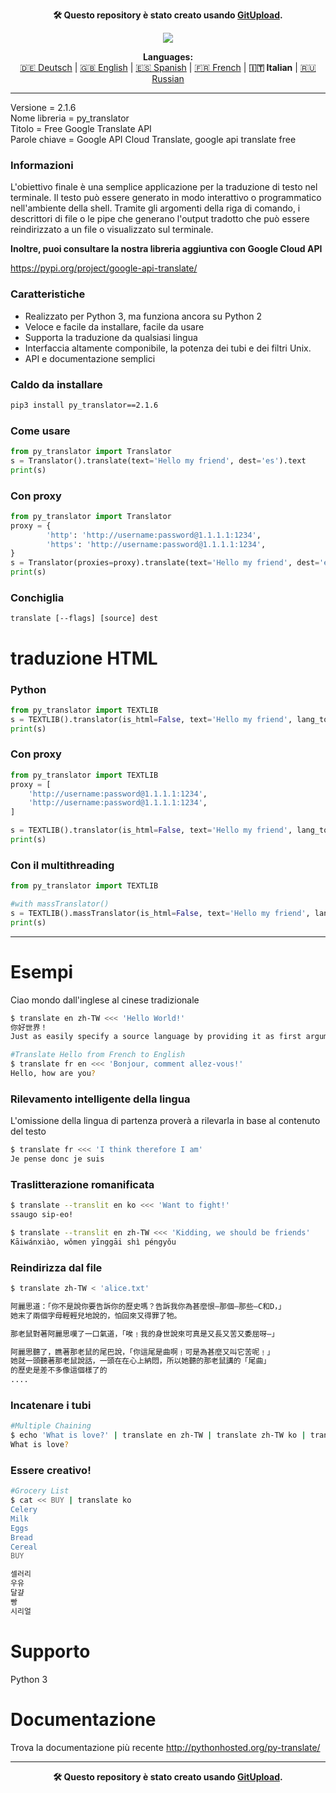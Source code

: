 <p align="center"><b>🛠️ Questo repository è stato creato usando <a href="https://gitupload.com">GitUpload</a>.</b></p>
<p align="center"><a href="https://kupi.net"><img src="https://github.com/markolofsen/py_translator//blob/master/.banners/banner_it.png?raw=1" /></a></p>
<p align="center"><b>Languages:</b><br /><a href="https://github.com/markolofsen/py_translator/blob/master/README_de.md">🇩🇪 Deutsch</a> | <a href="https://github.com/markolofsen/py_translator/blob/master/README.md">🇬🇧 English</a> | <a href="https://github.com/markolofsen/py_translator/blob/master/README_es.md">🇪🇸 Spanish</a> | <a href="https://github.com/markolofsen/py_translator/blob/master/README_fr.md">🇫🇷 French</a> | <b>🇮🇹 Italian</b> | <a href="https://github.com/markolofsen/py_translator/blob/master/README_ru.md">🇷🇺 Russian</a></p>

---

Versione = 2.1.6 <br />
Nome libreria = py_translator <br />
Titolo = Free Google Translate API <br />
Parole chiave = Google API Cloud Translate, google api translate free <br />

### Informazioni
L&#39;obiettivo finale è una semplice applicazione per la traduzione di testo nel terminale. Il testo può essere generato in modo interattivo o programmatico nell&#39;ambiente della shell. Tramite gli argomenti della riga di comando, i descrittori di file o le pipe che generano l&#39;output tradotto che può essere reindirizzato a un file o visualizzato sul terminale.

<b>Inoltre, puoi consultare la nostra libreria aggiuntiva con Google Cloud API</b>

https://pypi.org/project/google-api-translate/


### Caratteristiche
* Realizzato per Python 3, ma funziona ancora su Python 2
* Veloce e facile da installare, facile da usare
* Supporta la traduzione da qualsiasi lingua
* Interfaccia altamente componibile, la potenza dei tubi e dei filtri Unix.
* API e documentazione semplici

### Caldo da installare

```sh
pip3 install py_translator==2.1.6
```


### Come usare
```python
from py_translator import Translator
s = Translator().translate(text='Hello my friend', dest='es').text
print(s)
```

### Con proxy
```python
from py_translator import Translator
proxy = {
        'http': 'http://username:password@1.1.1.1:1234',
        'https': 'http://username:password@1.1.1.1:1234',
}
s = Translator(proxies=proxy).translate(text='Hello my friend', dest='es').text
print(s)
```

### Conchiglia
```shell
translate [--flags] [source] dest
```


# traduzione HTML

### Python
```python
from py_translator import TEXTLIB
s = TEXTLIB().translator(is_html=False, text='Hello my friend', lang_to='cn', proxy=False)
print(s)
```

### Con proxy
```python
from py_translator import TEXTLIB
proxy = [
    'http://username:password@1.1.1.1:1234',
    'http://username:password@1.1.1.1:1234',
]

s = TEXTLIB().translator(is_html=False, text='Hello my friend', lang_to='cn', proxy=proxy)
print(s)
```

### Con il multithreading
```python
from py_translator import TEXTLIB

#with massTranslator()
s = TEXTLIB().massTranslator(is_html=False, text='Hello my friend', lang_to='cn', proxy=False)
print(s)
```

--------
# Esempi
Ciao mondo dall&#39;inglese al cinese tradizionale
```sh
$ translate en zh-TW <<< 'Hello World!'
你好世界！
Just as easily specify a source language by providing it as first argument
```

```sh
#Translate Hello from French to English
$ translate fr en <<< 'Bonjour, comment allez-vous!'
Hello, how are you?
```

### Rilevamento intelligente della lingua
L&#39;omissione della lingua di partenza proverà a rilevarla in base al contenuto del testo
```sh
$ translate fr <<< 'I think therefore I am'
Je pense donc je suis
```


### Traslitterazione romanificata
```sh
$ translate --translit en ko <<< 'Want to fight!'
ssaugo sip-eo!

$ translate --translit en zh-TW <<< 'Kidding, we should be friends'
Kāiwánxiào, wǒmen yīnggāi shì péngyǒu
```


### Reindirizza dal file
```sh
$ translate zh-TW < 'alice.txt'

阿麗思道：「你不是說你要告訴你的歷史嗎？告訴我你為甚麼恨—那個—那些—C和D，」
她末了兩個字母輕輕兒地說的，怕回來又得罪了牠。

那老鼠對著阿麗思嘆了一口氣道，「唉﹗我的身世說來可真是又長又苦又委屈呀—」

阿麗思聽了，瞧著那老鼠的尾巴說，「你這尾是曲啊﹗可是為甚麼又叫它苦呢﹗」
她就一頭聽著那老鼠說話，一頭在在心上納悶，所以她聽的那老鼠講的「尾曲」
的歷史是差不多像這個樣了的
....
```

### Incatenare i tubi
```sh
#Multiple Chaining
$ echo 'What is love?' | translate en zh-TW | translate zh-TW ko | translate ko fr | translate fr en
What is love?
```

### Essere creativo!
```sh
#Grocery List
$ cat << BUY | translate ko
Celery
Milk
Eggs
Bread
Cereal
BUY

셀러리
우유
달걀
빵
시리얼
```

# Supporto
Python 3

# Documentazione
Trova la documentazione più recente http://pythonhosted.org/py-translate/


---

<p align="center"><b>🛠️ Questo repository è stato creato usando <a href="https://gitupload.com">GitUpload</a>.</b></p>